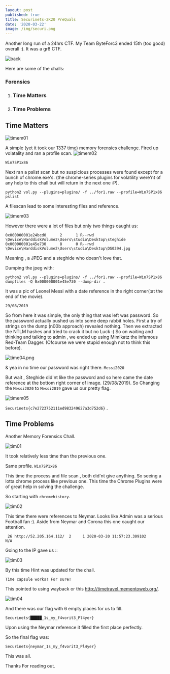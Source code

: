 ```yaml
---
layout: post
published: true
title: Securinets-2K20 PreQuals
date: '2020-03-22'
image: /img/securi.png
---
```

Another long run of a 24hrs CTF.
My Team ByteForc3 ended 15th (too good) overall :). It was a gr8 CTF.

![back](/img/securinets/back.png)

Here are some of the challs:

### Forensics
1. ### Time Matters
2. ### Time Problems




## Time Matters
![timem01](/img/securinets/timem01.png)

A simple (yet it took our 1337 time) memory forensics challenge. Fired up volatality and ran a profile scan.
![timem02](/img/securinets/timem02.png)

`Win7SP1x86`

Next ran a pslist scan but no suspicious processes were found except for a bunch of chrome.exe's.
(the chrome-series plugins for volatility were'nt of any help to this chall but will return in the next one :P).

`python2 vol.py --plugins=plugins/ -f ../for1.raw --profile=Win7SP1x86 pslist`

A filescan lead to some interesting files and reference.

![timem03](/img/securinets/timem03.png)


However there were a lot of files but only two things caught us:

```
0x000000001e24bcd0      2      1 R--rwd \Device\HarddiskVolume2\Users\studio\Desktop\steghide
0x000000001e45e730      8      0 R--rwd \Device\HarddiskVolume2\Users\studio\Desktop\DS0394.jpg
```

Meaning , a JPEG and a steghide who doesn't love that.

Dumping the jpeg with:
```
python2 vol.py --plugins=plugins/ -f ../for1.raw --profile=Win7SP1x86 dumpfiles -Q 0x000000001e45e730 --dump-dir .
```
It was a pic of Leonel Messi with a date reference in the right corner(:at the end of the movie).

`29/08/2019`


So from here it was simple, the only thing that was left was password. So the password actually pushed us into some deep rabbit holes.
First a try of strings on the dump (n00b approach) revealed nothing.
Then we extracted the NTLM hashes and tried to crack it but no Luck :(
So on waiting and thinking and talking to admin , we ended up using Mimikatz the infamous Red-Team Dagger. (Ofcourse we were stupid enough not to think this before).

![time04.png](/img/securinets/time04.png)

& yea in no time our password was right there.
`Messi2020`

But wait , Steghide did'nt like the password and so here came the date reference at the bottom right corner of image. (29/08/2019). So Changing the `Messi2020` to `Messi2019` gave us our pretty flag.

![timem05](/img/securinets/timem05.png)

`Securinets{c7e2723752111ed983249627a3d752d6}` .


## Time Problems

Another Memory Forensics Chall.

![tim01](/img/securinets/tim01.png)

It took relatively less time than the previous one.

Same profile.
`Win7SP1x86`

This time the process and file scan , both did'nt give anything. So seeing a lotta chrome process like previous one. This time the Chrome Plugins were of great help in solving the challenge.

So starting with `chromehistory`.

![tim02](/img/securinets/tim02.png)

This time there were references to Neymar. Looks like Admin was a serious Football fan :). Aside from Neymar and Corona this one caught our attention.

```
 26 http://52.205.164.112/ 	2     1 2020-03-20 11:57:23.309102      N/A     
```
Going to the IP gave us ::

![tim03](/img/securinets/tim03.png)

By this time Hint was updated for the chall.

`Time capsule works! For sure!`

This pointed to using wayback or this http://timetravel.mementoweb.org/. 

![tim04](/img/securinets/tim04.png)

And there was our flag with 6 empty places for us to fill.

`Securinets{█████_1s_my_f4vorit3_Pl4yer}`

Upon using the Neymar reference it filled the first place perfectly. 

So the final flag was:

`Securinets{neymar_1s_my_f4vorit3_Pl4yer}`


This was all.

Thanks For reading out. 



